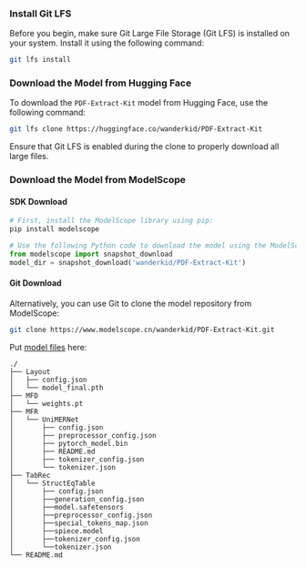 ### Install Git LFS
Before you begin, make sure Git Large File Storage (Git LFS) is installed on your system. Install it using the following command:

```bash
git lfs install
```

### Download the Model from Hugging Face
To download the `PDF-Extract-Kit` model from Hugging Face, use the following command:

```bash
git lfs clone https://huggingface.co/wanderkid/PDF-Extract-Kit
```

Ensure that Git LFS is enabled during the clone to properly download all large files.



### Download the Model from ModelScope

#### SDK Download

```bash
# First, install the ModelScope library using pip:
pip install modelscope
```

```python
# Use the following Python code to download the model using the ModelScope SDK:
from modelscope import snapshot_download
model_dir = snapshot_download('wanderkid/PDF-Extract-Kit')
```

#### Git Download
Alternatively, you can use Git to clone the model repository from ModelScope:

```bash
git clone https://www.modelscope.cn/wanderkid/PDF-Extract-Kit.git
```


Put [model files]() here:

```
./
├── Layout
│   ├── config.json
│   └── model_final.pth
├── MFD
│   └── weights.pt
├── MFR
│   └── UniMERNet
│       ├── config.json
│       ├── preprocessor_config.json
│       ├── pytorch_model.bin
│       ├── README.md
│       ├── tokenizer_config.json
│       └── tokenizer.json
├── TabRec
│   └── StructEqTable
│       ├── config.json
│       ├──generation_config.json
│       ├──model.safetensors
│       ├──preprocessor_config.json
│       ├──special_tokens_map.json
│       ├──spiece.model
│       ├──tokenizer_config.json
│       └──tokenizer.json
└── README.md
```
